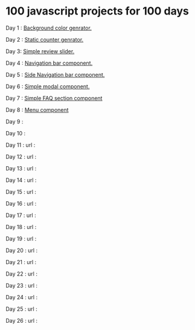 # 100 javascript projects for 100 days
Day 1 : <a href="https://simplecolors.netlify.app/" target="_blank">Background color genrator.</a>

Day 2 : <a href="https://simplejscounter.netlify.app/" target="_blank">Static counter genrator.</a>

Day 3:  <a href="https://simplereview.netlify.app/" target="_blank">Simple review slider.</a>

Day 4 :  <a href="https://simpletopnavbar.netlify.app/" target="_blank">Navigation bar component.</a>

Day 5 :  <a href="https://simplesidenav.netlify.app/" target="_blank">Side Navigation bar component.</a>

Day 6 : <a href="https://simplejsmodal.netlify.app/" target="_blank">Simple modal component.</a>

Day 7 :  <a href="https://simplefaq.netlify.app/" target="_blank">Simple FAQ section component</a>

Day 8 :  <a href="https://simplejsmenu.netlify.app/" target="_blank">Menu component</a>

Day 9 :

Day 10 :



Day 11 :
url :

Day 12 :
url :

Day 13 :
url :

Day 14 :
url :

Day 15 :
url :

Day 16 :
url :

Day 17 :
url :

Day 18 :
url :

Day 19 :
url :

Day 20 :
url :

Day 21 :
url :

Day 22 :
url :

Day 23 :
url :

Day 24 :
url :

Day 25 :
url :

Day 26 :
url :
